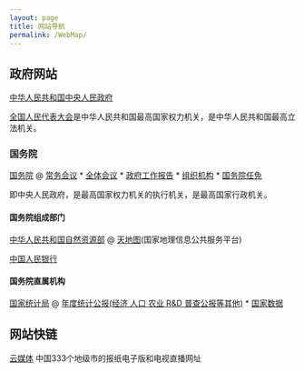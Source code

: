 ```yaml
---
layout: page
title: 网站导航
permalink: /WebMap/
---
```


## 政府网站

[中华人民共和国中央人民政府](http://www.gov.cn/index.htm)

[全国人民代表大会](http://www.npc.gov.cn/)是中华人民共和国最高国家权力机关，是中华人民共和国最高立法机关。

### 国务院
[国务院](http://www.gov.cn/guowuyuan/index.htm) @ [常务会议](http://www.gov.cn/guowuyuan/gwy_cwh.htm) * [全体会议](http://www.gov.cn/guowuyuan/quantihui.htm) * [政府工作报告](http://www.gov.cn/guowuyuan/zfgzbg.htm) * [组织机构](http://www.gov.cn/guowuyuan/zuzhi.htm) * [国务院任免](http://www.gov.cn/xinwen/guowuyuanrenmian.htm)

即中央人民政府，是最高国家权力机关的执行机关，是最高国家行政机关。

#### 国务院组成部门

[中华人民共和国自然资源部](http://www.mnr.gov.cn/) @ [天地图](https://www.tianditu.gov.cn/)(国家地理信息公共服务平台)

[中国人民银行](http://www.pbc.gov.cn/)

#### 国务院直属机构

[国家统计局](http://www.stats.gov.cn/) @ [年度统计公报(经济 人口 农业 R&D 普查公报等其他)](http://www.stats.gov.cn/tjsj/tjgb/ndtjgb/) * [国家数据](https://data.stats.gov.cn/index.htm)

## 网站快链

[云媒体](https://laosheng.top/fly/) 中国333个地级市的报纸电子版和电视直播网址